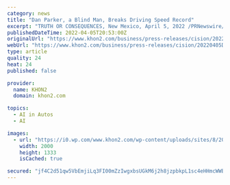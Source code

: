 ```yaml
---
category: news
title: "Dan Parker, a Blind Man, Breaks Driving Speed Record"
excerpt: "TRUTH OR CONSEQUENCES, New Mexico, April 5, 2022 /PRNewswire/ -- Dan Parker, a blind racecar driver, achieved the GUINNESS WORLD RECORDS ® title for the \"Fastest Speed for a Car"
publishedDateTime: 2022-04-05T20:53:00Z
originalUrl: "https://www.khon2.com/business/press-releases/cision/20220405DC14741/dan-parker-a-blind-man-breaks-driving-speed-record/"
webUrl: "https://www.khon2.com/business/press-releases/cision/20220405DC14741/dan-parker-a-blind-man-breaks-driving-speed-record/"
type: article
quality: 24
heat: 24
published: false

provider:
  name: KHON2
  domain: khon2.com

topics:
  - AI in Autos
  - AI

images:
  - url: "https://i0.wp.com/www.khon2.com/wp-content/uploads/sites/8/2022/04/AP22089146856224.jpg?w=2000&#038;ssl=1"
    width: 2000
    height: 1333
    isCached: true

secured: "jf4C2d51qw5VbEmjiLq3FI00mZzIwgxbsUGkM6j2h8jzpbkpL1sc4eHHmcWWBI5VmfR7z9LxZCxf+1XVkVem31gDpICDdErV5VkXLVdO2jBR09YWZesToa6SYXBR/JC+hY4kHdq/bxr+vUZbLOwUgVy8X38BH/i2xcWv3SdFv672vS9Pa+90tv+Id6YjYVvj4Fn0oXCrqLZjNBBExqpJYHDvKtufcdfPU9CST+V8XT2U5ONOEM8bKqB7IOEdS+Ya0kyMNajDXnGyWdFV4EJKGHAbAO46meUR6Szh6KAy7ZrAaRxGTirG9aEiDWab9SkRaDQkYxFSigJqcXGJSjowxSg6PvLv+ktrVVa4U9xfoF0=;GMvM2T9zk0miMNHhd5D4/A=="
---
```


